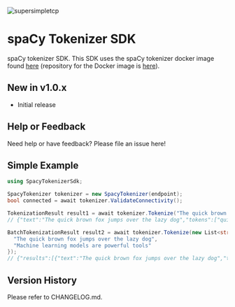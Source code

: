 ﻿![supersimpletcp](https://github.com/jchristn/spacytokenizersdk/blob/main/assets/icon.ico)

# spaCy Tokenizer SDK

spaCy tokenizer SDK.  This SDK uses the spaCy tokenizer docker image found [here](https://hub.docker.com/r/jchristn/spacytokenizer) (repository for the Docker image is [here](https://github.com/jchristn/spacytokenizer)).

## New in v1.0.x

- Initial release

## Help or Feedback

Need help or have feedback? Please file an issue here!

## Simple Example

```csharp
using SpacyTokenizerSdk;

SpacyTokenizer tokenizer = new SpacyTokenizer(endpoint);
bool connected = await tokenizer.ValidateConnectivity();

TokenizationResult result1 = await tokenizer.Tokenize("The quick brown fox jumped over the lazy dog");
// {"text":"The quick brown fox jumps over the lazy dog","tokens":["quick","brown","fox","jump","lazy","dog"]}

BatchTokenizationResult result2 = await tokenizer.Tokenize(new List<string> {
  "The quick brown fox jumps over the lazy dog",
  "Machine learning models are powerful tools"
});
// {"results":[{"text":"The quick brown fox jumps over the lazy dog","tokens":["quick","brown","fox","jump","lazy","dog"]},{"text":"Machine learning models are powerful tools","tokens":["machine","learning","model","powerful","tool"]}]}
```

## Version History

Please refer to CHANGELOG.md.
